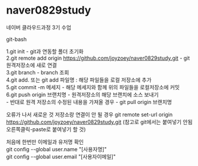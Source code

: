 # naver0829study
네이버 클라우드과정 3기 수업  

git-bash  

1.git init - git과 연동할 폴더 초기화  
2.git remote add origin https://github.com/joyzoey/naver0829study.git - git 원격저장소에 새로 연결  
3.git branch - branch  조회  
4.git add. 또는 git add 파일명 : 해당 파일들을 로컬 저장소에 추가  
5.git commit -m 메세지 - 해당 메세지와 함께 위의 파일들을 로컬저장소에 커밋  
6.git push origin 브랜치명 - 원격저장소의 해당 브랜치에 소스 보내기  
    - 반대로 원격 저장소의 수정된 내용을 가져올 경우
    - git pull origin 브랜치명

오류가 나서 새로운 것 저장소랑 연결이 안 될 경우
git remote set-url origin https://github.com/joyzoey/naver0829study.git
(참고로 git에서는 붙여넣기 안됨 오른쪽클릭-paste로 붙여넣기 할 것)


처음에 한번만 이메일과 유저명 확인  
git config --global user.name "[사용자명]"  
git config --global user.email "[사용자이메일]"  

